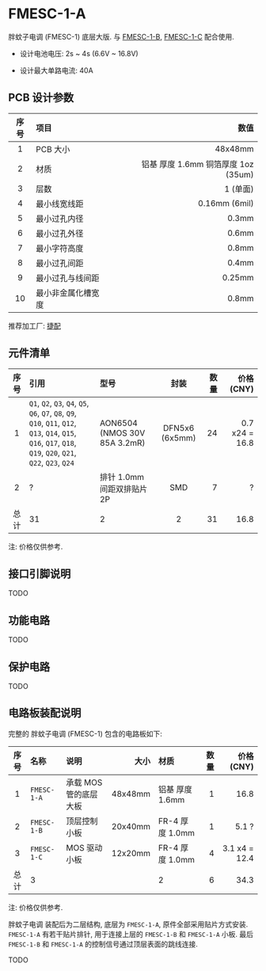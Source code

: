 # FMESC-1-A

胖蚊子电调 (FMESC-1) 底层大版.
与 [FMESC-1-B](../fmesc-1-b/), [FMESC-1-C](../fmesc-1-c/) 配合使用.

+ 设计电池电压: 2s ~ 4s  (6.6V ~ 16.8V)

+ 设计最大单路电流: 40A


## PCB 设计参数

| 序号 | 项目 | 数值 |
| :--: | :-- | ---: |
| 1 | PCB 大小 | 48x48mm |
| 2 | 材质 | 铝基 厚度 1.6mm 铜箔厚度 1oz (35um) |
| 3 | 层数 | 1 (单面) |
| 4 | 最小线宽线距 | 0.16mm (6mil) |
| 5 | 最小过孔内径 | 0.3mm |
| 6 | 最小过孔外径 | 0.6mm |
| 7 | 最小字符高度 | 0.8mm |
| 8 | 最小过孔间距 | 0.4mm |
| 9 | 最小过孔与线间距 | 0.25mm |
| 10 | 最小非金属化槽宽度 | 0.8mm |

推荐加工厂: [捷配](https://www.jiepei.com/)


## 元件清单

| 序号 | 引用 | 型号 | 封装 | 数量 | 价格 (CNY) |
| :--: | :-- | :--- | :--: | --: | ---------: |
| 1 | `Q1`, `Q2`, `Q3`, `Q4`, `Q5`, `Q6`, `Q7`, `Q8`, `Q9`, `Q10`, `Q11`, `Q12`, `Q13`, `Q14`, `Q15`, `Q16`, `Q17`, `Q18`, `Q19`, `Q20`, `Q21`, `Q22`, `Q23`, `Q24` | AON6504 (NMOS 30V 85A 3.2mR) | DFN5x6 (6x5mm) | 24 | 0.7 x24 = 16.8 |
| 2 | ? | 排针 1.0mm 间距双排贴片 2P | SMD | 7 | ? |
| 总计 | 31 | 2 | 2 | 31 | 16.8 |

注: 价格仅供参考.


## 接口引脚说明

TODO


## 功能电路

TODO


## 保护电路

TODO


## 电路板装配说明

完整的 胖蚊子电调 (FMESC-1) 包含的电路板如下:

| 序号 | 名称 | 说明 | 大小 | 材质 | 数量 | 价格 (CNY) |
| :--: | :-- | :--- | ---: | :--- | --: | ---------: |
| 1 | `FMESC-1-A` | 承载 MOS 管的底层大板 | 48x48mm | 铝基 厚度 1.6mm | 1 | 16.8 |
| 2 | `FMESC-1-B` | 顶层控制小板 | 20x40mm | FR-4 厚度 1.0mm | 1 | 5.1 ? |
| 3 | `FMESC-1-C` | MOS 驱动小板 | 12x20mm | FR-4 厚度 1.0mm | 4 | 3.1 x4 = 12.4 |
| 总计 | 3 | | | 2 | 6 | 34.3 |

注: 价格仅供参考.

胖蚊子电调 装配后为二层结构, 底层为 `FMESC-1-A`, 原件全部采用贴片方式安装.
`FMESC-1-A` 有若干贴片排针, 用于连接上层的 `FMESC-1-B` 和 `FMESC-1-A` 小板.
最后 `FMESC-1-B` 和 `FMESC-1-A` 的控制信号通过顶层表面的跳线连接.

TODO
